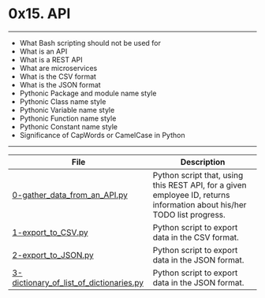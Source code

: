 # 0x15. API
---
 - What Bash scripting should not be used for
 - What is an API
 - What is a REST API
 - What are microservices
 - What is the CSV format
 - What is the JSON format
 - Pythonic Package and module name style
 - Pythonic Class name style
 - Pythonic Variable name style
 - Pythonic Function name style
 - Pythonic Constant name style
 - Significance of CapWords or CamelCase in Python
---
| File | Description |
| ---  | --- |
| [0-gather_data_from_an_API.py]() | Python script that, using this REST API, for a given employee ID, returns information about his/her TODO list progress.|
| [1-export_to_CSV.py]() | Python script to export data in the CSV format.|
| [2-export_to_JSON.py]() | Python script to export data in the JSON format.|
| [3-dictionary_of_list_of_dictionaries.py]() | Python script to export data in the JSON format. |

